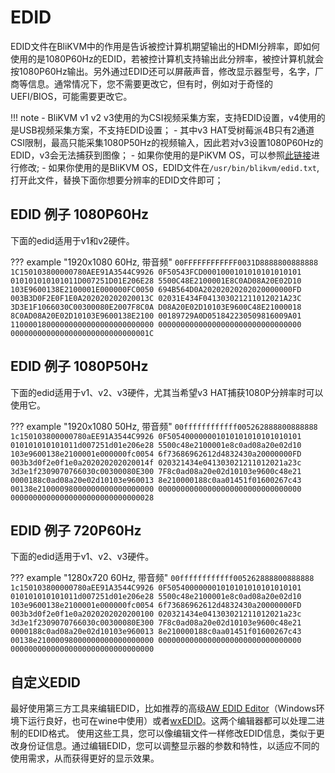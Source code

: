 # EDID

EDID文件在BliKVM中的作用是告诉被控计算机期望输出的HDMI分辨率，即如何使用的是1080P60Hz的EDID，若被控计算机支持输出此分辨率，被控计算机就会按1080P60Hz输出。另外通过EDID还可以屏蔽声音，修改显示器型号，名字，厂商等信息。通常情况下，您不需要更改它，但有时，例如对于奇怪的 UEFI/BIOS，可能需要更改它。

!!! note
    - BliKVM v1 v2 v3使用的为CSI视频采集方案，支持EDID设置，v4使用的是USB视频采集方案，不支持EDID设置；
    - 其中v3 HAT受树莓派4B只有2通道CSI限制，最高只能采集1080P50Hz的视频输入，因此若对v3设置1080P60Hz的EDID，v3会无法捕获到图像；
    - 如果你使用的是PiKVM OS，可以参照[此链接](https://docs.pikvm.org/edid/)进行修改;
    - 如果你使用的是BliKVM OS，EDID文件在```/usr/bin/blikvm/edid.txt```,打开此文件，替换下面你想要分辨率的EDID文件即可；

## EDID 例子 1080P60Hz
下面的edid适用于v1和v2硬件。 

??? example "1920x1080 60Hz, 带音频"
    ```
    00FFFFFFFFFFFF0031D8888800888888
    1C150103800000780AEE91A3544C9926
    0F50543FCD0001000101010101010101
    010101010101011D007251D01E206E28
    5500C48E2100001E8C0AD08A20E02D10
    103E9600138E2100001E000000FC0050
    694B564D0A20202020202020000000FD
    003B3D0F2E0F1E0A202020202020013C
    02031E434F041303021211012021A23C
    3D3E1F1066030C00300080E2007F8C0A
    D08A20E02D10103E9600C48E21000018
    8C0AD08A20E02D10103E9600138E2100
    00189729A0D051842230509816009A01
    11000018000000000000000000000000
    00000000000000000000000000000000
    0000000000000000000000000000001C
    ```

## EDID 例子 1080P50Hz
下面的edid适用于v1、v2、v3硬件，尤其当希望v3 HAT捕获1080P分辨率时可以使用它。

??? example "1920x1080 50Hz, 带音频"
    ```
    00ffffffffffff005262888800888888
    1c150103800000780aEE91A3544C9926
    0F505400000001010101010101010101
    010101010101011d007251d01e206e28
    5500c48e2100001e8c0ad08a20e02d10
    103e9600138e2100001e000000fc0054
    6f73686962612d4832430a20000000FD
    003b3d0f2e0f1e0a202020202020014f
    020321434e041303021211012021a23c
    3d3e1f2309070766030c00300080E300
    7F8c0ad08a20e02d10103e9600c48e21
    0000188c0ad08a20e02d10103e960013
    8e210000188c0aa01451f01600267c43
    00138e21000098000000000000000000
    00000000000000000000000000000000
    00000000000000000000000000000028
    ```

## EDID 例子 720P60Hz
下面的edid适用于v1、v2、v3硬件。

??? example "1280x720 60Hz, 带音频"
    ```
    00ffffffffffff005262888800888888
    1c150103800000780aEE91A3544C9926
    0F505400000001010101010101010101
    010101010101011d007251d01e206e28
    5500c48e2100001e8c0ad08a20e02d10
    103e9600138e2100001e000000fc0054
    6f73686962612d4832430a20000000FD
    003b3d0f2e0f1e0a2020202020200100
    020321434e041303021211012021a23c
    3d3e1f2309070766030c00300080E300
    7F8c0ad08a20e02d10103e9600c48e21
    0000188c0ad08a20e02d10103e960013
    8e210000188c0aa01451f01600267c43
    00138e21000098000000000000000000
    00000000000000000000000000000000
    00000000000000000000000000000000
    ```

## 自定义EDID
最好使用第三方工具来编辑EDID，比如推荐的高级[AW EDID Editor](https://www.analogway.com/emea/products/software-tools/aw-edid-editor)（Windows环境下运行良好，也可在wine中使用）或者[wxEDID](https://sourceforge.net/projects/wxedid)。这两个编辑器都可以处理二进制的EDID格式。
使用这些工具，您可以像编辑文件一样修改EDID信息，类似于更改身份证信息。通过编辑EDID，您可以调整显示器的参数和特性，以适应不同的使用需求，从而获得更好的显示效果。
